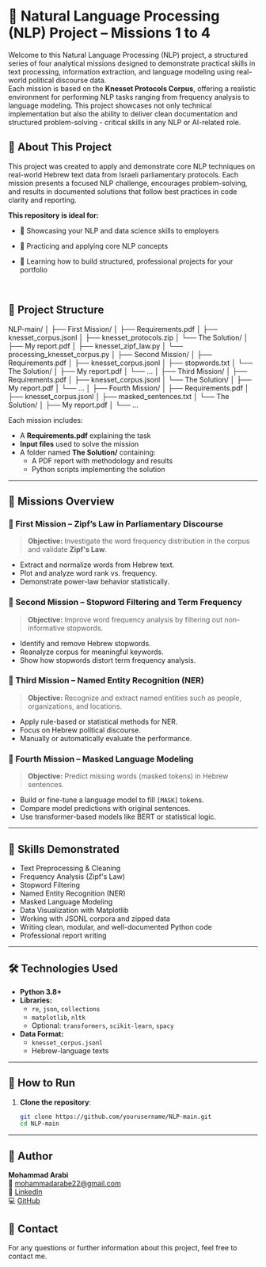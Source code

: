 # 🧠 Natural Language Processing (NLP) Project – Missions 1 to 4

Welcome to this Natural Language Processing (NLP) project, a structured series of four analytical missions designed to demonstrate practical skills in text processing, information extraction, and language modeling using real-world political discourse data.<br>
Each mission is based on the **Knesset Protocols Corpus**, offering a realistic environment for performing NLP tasks ranging from frequency analysis to language modeling. This project showcases not only technical implementation but also the ability to deliver clean documentation and structured problem-solving - critical skills in any NLP or AI-related role.

## 📄 About This Project
This project was created to apply and demonstrate core NLP techniques on real-world Hebrew text data from Israeli parliamentary protocols. Each mission presents a focused NLP challenge, encourages problem-solving, and results in documented solutions that follow best practices in code clarity and reporting.

**This repository is ideal for:**

- 📌 Showcasing your NLP and data science skills to employers

- 📌 Practicing and applying core NLP concepts

- 📌 Learning how to build structured, professional projects for your portfolio

<br>

## 📁 Project Structure
NLP-main/
│
├── First Mission/
│ ├── Requirements.pdf
│ ├── knesset_corpus.jsonl
│ ├── knesset_protocols.zip
│ └── The Solution/
│ ├── My report.pdf
│ ├── knesset_zipf_law.py
│ └── processing_knesset_corpus.py
│
├── Second Mission/
│ ├── Requirements.pdf
│ ├── knesset_corpus.jsonl
│ ├── stopwords.txt
│ └── The Solution/
│ ├── My report.pdf
│ └── ...
│
├── Third Mission/
│ ├── Requirements.pdf
│ ├── knesset_corpus.jsonl
│ └── The Solution/
│ ├── My report.pdf
│ └── ...
│
├── Fourth Mission/
│ ├── Requirements.pdf
│ ├── knesset_corpus.jsonl
│ ├── masked_sentences.txt
│ └── The Solution/
│ ├── My report.pdf
│ └── ...


Each mission includes:
- A **Requirements.pdf** explaining the task
- **Input files** used to solve the mission
- A folder named **The Solution/** containing:
  - A PDF report with methodology and results
  - Python scripts implementing the solution

---

## 🚀 Missions Overview

### 🔹 First Mission – Zipf’s Law in Parliamentary Discourse
> **Objective:** Investigate the word frequency distribution in the corpus and validate **Zipf's Law**.

- Extract and normalize words from Hebrew text.
- Plot and analyze word rank vs. frequency.
- Demonstrate power-law behavior statistically.


### 🔹 Second Mission – Stopword Filtering and Term Frequency
> **Objective:** Improve word frequency analysis by filtering out non-informative stopwords.

- Identify and remove Hebrew stopwords.
- Reanalyze corpus for meaningful keywords.
- Show how stopwords distort term frequency analysis.


### 🔹 Third Mission – Named Entity Recognition (NER)
> **Objective:** Recognize and extract named entities such as people, organizations, and locations.

- Apply rule-based or statistical methods for NER.
- Focus on Hebrew political discourse.
- Manually or automatically evaluate the performance.


### 🔹 Fourth Mission – Masked Language Modeling
> **Objective:** Predict missing words (masked tokens) in Hebrew sentences.

- Build or fine-tune a language model to fill `[MASK]` tokens.
- Compare model predictions with original sentences.
- Use transformer-based models like BERT or statistical logic.

---

## 🧠 Skills Demonstrated

- Text Preprocessing & Cleaning
- Frequency Analysis (Zipf's Law)
- Stopword Filtering
- Named Entity Recognition (NER)
- Masked Language Modeling
- Data Visualization with Matplotlib
- Working with JSONL corpora and zipped data
- Writing clean, modular, and well-documented Python code
- Professional report writing

---

## 🛠️ Technologies Used

- **Python 3.8+**
- **Libraries:**
  - `re`, `json`, `collections`
  - `matplotlib`, `nltk`
  - Optional: `transformers`, `scikit-learn`, `spacy`
- **Data Format:**
  - `knesset_corpus.jsonl`
  - Hebrew-language texts

---

## 📑 How to Run

1. **Clone the repository**:
   ```bash
   git clone https://github.com/yourusername/NLP-main.git
   cd NLP-main

---

## 👤 Author<br>
**Mohammad Arabi**<br>
📧 mohammadarabe22@gmail.com<br>
🔗 [LinkedIn](www.linkedin.com/in/mohammad-arabi-cs)<br>
💻 [GitHub](https://github.com/MohammadArrabi)

## 💬 Contact<br>
For any questions or further information about this project, feel free to contact me.
   
